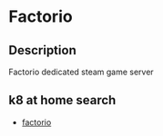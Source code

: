 # Factorio

## Description

Factorio dedicated steam game server

## k8 at home search

- [factorio](https://nanne.dev/k8s-at-home-search/#/factorio)
